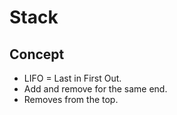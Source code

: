 # Stack

## Concept
- LIFO = Last in First Out.
- Add and remove for the same end.
- Removes from the top.
